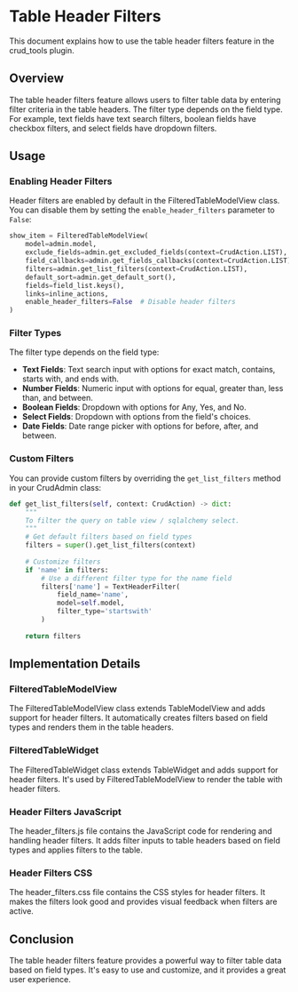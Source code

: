 # Table Header Filters

This document explains how to use the table header filters feature in the crud_tools plugin.

## Overview

The table header filters feature allows users to filter table data by entering filter criteria in the table headers. The filter type depends on the field type. For example, text fields have text search filters, boolean fields have checkbox filters, and select fields have dropdown filters.

## Usage

### Enabling Header Filters

Header filters are enabled by default in the FilteredTableModelView class. You can disable them by setting the `enable_header_filters` parameter to `False`:

```python
show_item = FilteredTableModelView(
    model=admin.model,
    exclude_fields=admin.get_excluded_fields(context=CrudAction.LIST),
    field_callbacks=admin.get_fields_callbacks(context=CrudAction.LIST),
    filters=admin.get_list_filters(context=CrudAction.LIST),
    default_sort=admin.get_default_sort(),
    fields=field_list.keys(),
    links=inline_actions,
    enable_header_filters=False  # Disable header filters
)
```

### Filter Types

The filter type depends on the field type:

- **Text Fields**: Text search input with options for exact match, contains, starts with, and ends with.
- **Number Fields**: Numeric input with options for equal, greater than, less than, and between.
- **Boolean Fields**: Dropdown with options for Any, Yes, and No.
- **Select Fields**: Dropdown with options from the field's choices.
- **Date Fields**: Date range picker with options for before, after, and between.

### Custom Filters

You can provide custom filters by overriding the `get_list_filters` method in your CrudAdmin class:

```python
def get_list_filters(self, context: CrudAction) -> dict:
    """
    To filter the query on table view / sqlalchemy select.
    """
    # Get default filters based on field types
    filters = super().get_list_filters(context)
    
    # Customize filters
    if 'name' in filters:
        # Use a different filter type for the name field
        filters['name'] = TextHeaderFilter(
            field_name='name',
            model=self.model,
            filter_type='startswith'
        )
    
    return filters
```

## Implementation Details

### FilteredTableModelView

The FilteredTableModelView class extends TableModelView and adds support for header filters. It automatically creates filters based on field types and renders them in the table headers.

### FilteredTableWidget

The FilteredTableWidget class extends TableWidget and adds support for header filters. It's used by FilteredTableModelView to render the table with header filters.

### Header Filters JavaScript

The header_filters.js file contains the JavaScript code for rendering and handling header filters. It adds filter inputs to table headers based on field types and applies filters to the table.

### Header Filters CSS

The header_filters.css file contains the CSS styles for header filters. It makes the filters look good and provides visual feedback when filters are active.

## Conclusion

The table header filters feature provides a powerful way to filter table data based on field types. It's easy to use and customize, and it provides a great user experience.